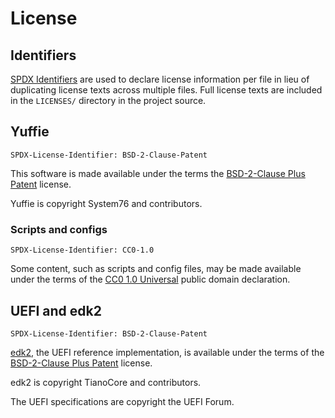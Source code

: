 # License

## Identifiers

[SPDX Identifiers][SPDX-IDs] are used to declare license information per file
in lieu of duplicating license texts across multiple files. Full license texts
are included in the `LICENSES/` directory in the project source.

## Yuffie

```
SPDX-License-Identifier: BSD-2-Clause-Patent
```

This software is made available under the terms the [BSD-2-Clause Plus
Patent][BSD-2-Clause-Patent] license.

Yuffie is copyright System76 and contributors.

### Scripts and configs

```
SPDX-License-Identifier: CC0-1.0
```

Some content, such as scripts and config files, may be made available under the
terms of the [CC0 1.0 Universal][CC0-1.0] public domain declaration.

## UEFI and edk2

```
SPDX-License-Identifier: BSD-2-Clause-Patent
```

[edk2], the UEFI reference implementation, is available under the terms of the
[BSD-2-Clause Plus Patent][BSD-2-Clause-Patent] license.

edk2 is copyright TianoCore and contributors.

The UEFI specifications are copyright the UEFI Forum.


[BSD-2-Clause-Patent]: https://spdx.org/licenses/BSD-2-Clause-Patent.html
[CC0-1.0]: https://creativecommons.org/publicdomain/zero/1.0/legalcode
[SPDX-IDs]: https://spdx.org/licenses/
[edk2]: https://github.com/tianocore/edk2
